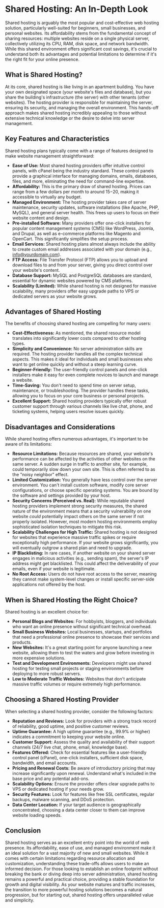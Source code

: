 # Shared Hosting: An In-Depth Look

Shared hosting is arguably the most popular and cost-effective web hosting solution, particularly well-suited for beginners, small businesses, and personal websites. Its affordability stems from the fundamental concept of sharing resources: multiple websites reside on a single physical server, collectively utilizing its CPU, RAM, disk space, and network bandwidth. While this shared environment offers significant cost savings, it's crucial to understand both its advantages and potential limitations to determine if it's the right fit for your online presence.

## What is Shared Hosting?

At its core, shared hosting is like living in an apartment building. You have your own designated space (your website's files and database), but you share the building's infrastructure (the server) with other tenants (other websites). The hosting provider is responsible for maintaining the server, ensuring its security, and managing the overall environment. This hands-off approach makes shared hosting incredibly appealing to those without extensive technical knowledge or the desire to delve into server management.

## Key Features and Characteristics

Shared hosting plans typically come with a range of features designed to make website management straightforward:

* **Ease of Use:** Most shared hosting providers offer intuitive control panels, with cPanel being the industry standard. These control panels provide a graphical interface for managing domains, emails, databases, files, and more, eliminating the need for command-line expertise.
* **Affordability:** This is the primary draw of shared hosting. Prices can range from a few dollars per month to around $15-$20, making it accessible to virtually any budget.
* **Managed Environment:** The hosting provider takes care of server maintenance, security updates, software installations (like Apache, PHP, MySQL), and general server health. This frees up users to focus on their website content and design.
* **Pre-installed Software:** Many providers offer one-click installers for popular content management systems (CMS) like WordPress, Joomla, and Drupal, as well as e-commerce platforms like Magento and OpenCart. This significantly simplifies the setup process.
* **Email Services:** Shared hosting plans almost always include the ability to create custom email addresses associated with your domain (e.g., info@yourdomain.com).
* **FTP Access:** File Transfer Protocol (FTP) allows you to upload and download files to and from your server, giving you direct control over your website's content.
* **Database Support:** MySQL and PostgreSQL databases are standard, essential for dynamic websites powered by CMS platforms.
* **Scalability (Limited):** While shared hosting is not designed for massive scalability, many providers offer easy upgrade paths to VPS or dedicated servers as your website grows.

## Advantages of Shared Hosting

The benefits of choosing shared hosting are compelling for many users:

* **Cost-Effectiveness:** As mentioned, the shared resource model translates into significantly lower costs compared to other hosting types.
* **Simplicity and Convenience:** No server administration skills are required. The hosting provider handles all the complex technical aspects. This makes it ideal for individuals and small businesses who want to get online quickly and without a steep learning curve.
* **Beginner-Friendly:** The user-friendly control panels and one-click installers make it easy for even complete novices to launch and manage a website.
* **Time-Saving:** You don't need to spend time on server setup, maintenance, or troubleshooting. The provider handles these tasks, allowing you to focus on your core business or personal projects.
* **Excellent Support:** Shared hosting providers typically offer robust customer support through various channels like live chat, phone, and ticketing systems, helping users resolve issues quickly.

## Disadvantages and Considerations

While shared hosting offers numerous advantages, it's important to be aware of its limitations:

* **Resource Limitations:** Because resources are shared, your website's performance can be affected by the activities of other websites on the same server. A sudden surge in traffic to another site, for example, could temporarily slow down your own site. This is often referred to as the "noisy neighbor" effect.
* **Limited Customization:** You generally have less control over the server environment. You can't install custom software, modify core server configurations, or choose specific operating systems. You are bound by the software and settings provided by your host.
* **Security Concerns (Perceived vs. Real):** While reputable shared hosting providers implement strong security measures, the shared nature of the environment means that a security vulnerability on one website *could* potentially impact others on the same server if not properly isolated. However, most modern hosting environments employ sophisticated isolation techniques to mitigate this risk.
* **Scalability Challenges for High Traffic:** Shared hosting is not designed for websites that experience massive traffic spikes or require exceptionally high performance. If your website grows significantly, you will eventually outgrow a shared plan and need to upgrade.
* **IP Blacklisting:** In rare cases, if another website on your shared server engages in malicious activities (e.g., sending spam), the server's IP address might get blacklisted. This could affect the deliverability of your emails, even if your website is legitimate.
* **No Root Access:** Users do not have root access to the server, meaning they cannot make system-level changes or install specific server-side applications not offered by the host.

## When is Shared Hosting the Right Choice?

Shared hosting is an excellent choice for:

* **Personal Blogs and Websites:** For hobbyists, bloggers, and individuals who want an online presence without significant technical overhead.
* **Small Business Websites:** Local businesses, startups, and portfolios that need a professional online presence to showcase their services and products.
* **New Websites:** It's a great starting point for anyone launching a new website, allowing them to test the waters and grow before investing in more expensive solutions.
* **Test and Development Environments:** Developers might use shared hosting for testing small projects or staging environments before deploying to more robust servers.
* **Low to Moderate Traffic Websites:** Websites that don't anticipate massive traffic volumes or require extremely high performance.

## Choosing a Shared Hosting Provider

When selecting a shared hosting provider, consider the following factors:

* **Reputation and Reviews:** Look for providers with a strong track record of reliability, good uptime, and positive customer reviews.
* **Uptime Guarantee:** A high uptime guarantee (e.g., 99.9% or higher) indicates a commitment to keeping your website online.
* **Customer Support:** Assess the quality and availability of their support channels (24/7 live chat, phone, email, knowledge base).
* **Features Offered:** Check for essential features like a user-friendly control panel (cPanel), one-click installers, sufficient disk space, bandwidth, and email accounts.
* **Pricing and Renewal Costs:** Be aware of introductory pricing that may increase significantly upon renewal. Understand what's included in the base price and any potential add-ons.
* **Scalability Options:** Ensure the provider offers clear upgrade paths to VPS or dedicated hosting if your needs grow.
* **Security Features:** Look for features like free SSL certificates, regular backups, malware scanning, and DDoS protection.
* **Data Center Location:** If your target audience is geographically concentrated, choosing a data center closer to them can improve website loading speeds.

## Conclusion

Shared hosting serves as an excellent entry point into the world of web presence. Its affordability, ease of use, and managed environment make it an ideal solution for a vast majority of new and small websites. While it comes with certain limitations regarding resource allocation and customization, understanding these trade-offs allows users to make an informed decision. For those looking to establish an online footprint without breaking the bank or diving deep into server administration, shared hosting remains a powerful and practical choice, providing a stable foundation for growth and digital visibility. As your website matures and traffic increases, the transition to more powerful hosting solutions becomes a natural progression, but for starting out, shared hosting offers unparalleled value and simplicity.